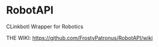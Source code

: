# RobotAPI
CLinkbotI Wrapper for Robotics

THE WIKI: https://github.com/FrostyPatronus/RobotAPI/wiki
